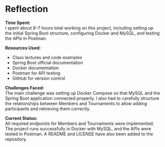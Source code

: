 # Reflection

**Time Spent:**  
I spent about 6–7 hours total working on this project, including setting up the initial Spring Boot structure, configuring Docker and MySQL, and testing the APIs in Postman.

**Resources Used:**
- Class lectures and code examples
- Spring Boot official documentation
- Docker documentation
- Postman for API testing
- GitHub for version control

**Challenges Faced:**  
The main challenge was setting up Docker Compose so that MySQL and the Spring Boot application connected properly. I also had to carefully structure the relationships between Members and Tournaments to allow adding participants and retrieving them correctly.

**Current Status:**  
All required endpoints for Members and Tournaments were implemented. The project runs successfully in Docker with MySQL, and the APIs were tested in Postman. A README and LICENSE have also been added to the repository.  

